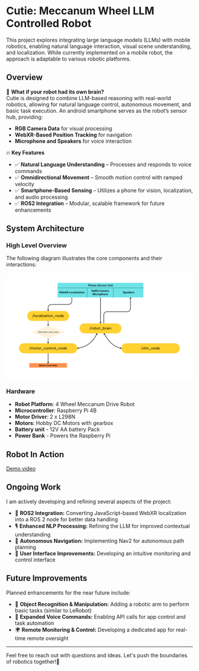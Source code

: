 # Cutie: Meccanum Wheel LLM Controlled Robot

This project explores integrating large language models (LLMs) with mobile robotics, enabling natural language interaction, visual scene understanding, and localization. While currently implemented on a mobile robot, the approach is adaptable to various robotic platforms.

## Overview
🤖 **What if your robot had its own brain?**  
Cutie is designed to combine LLM-based reasoning with real-world robotics, allowing for natural language control, autonomous movement, and basic task execution. An android smartphone serves as the robot’s sensor hub, providing:

- **RGB Camera Data** for visual processing
- **WebXR-Based Position Tracking** for navigation
- **Microphone and Speakers** for voice interaction

🔥 **Key Features**
- ✅ **Natural Language Understanding** – Processes and responds to voice commands
- ✅ **Omnidirectional Movement** – Smooth motion control with ramped velocity 
- ✅ **Smartphone-Based Sensing** – Utilizes a phone for vision, localization, and audio processing
- ✅ **ROS2 Integration** – Modular, scalable framework for future enhancements

## System Architecture

### High Level Overview
The following diagram illustrates the core components and their interactions:

![System Architecture](resources/Phone_sensor_graph.png)

### Hardware
- **Robot Platform**: 4 Wheel Meccanum Drive Robot
- **Microcontroller**: Raspberry Pi 4B
- **Motor Driver**: 2 x L298N
- **Motors**: Hobby DC Motors with gearbox
- **Battery unit** - 12V AA battery Pack
- **Power Bank** - Powers the Raspberry Pi

## Robot In Action

[Demo video](https://youtu.be/FYqDDZrb-XY)


## Ongoing Work
I am actively developing and refining several aspects of the project:
- 🔧 **ROS2 Integration:** Converting JavaScript-based WebXR localization into a ROS 2 node for better data handling
- 🎙 **Enhanced NLP Processing:** Refining the LLM for improved contextual understanding
- 🚀 **Autonomous Navigation:** Implementing Nav2 for autonomous path planning
- 📱 **User Interface Improvements:** Developing an intuitive monitoring and control interface

## Future Improvements
Planned enhancements for the near future include:
- 🎯 **Object Recognition & Manipulation:** Adding a robotic arm to perform basic tasks (similar to LeRobot)
- 🔗 **Expanded Voice Commands:** Enabling API calls for app control and task automation
- 🌍 **Remote Monitoring & Control:** Developing a dedicated app for real-time remote oversight 

---

Feel free to reach out with questions and ideas. Let's push the boundaries of robotics together!🤖
